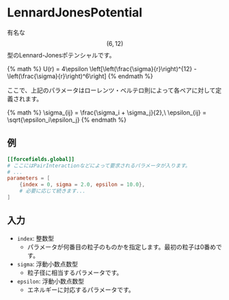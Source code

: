 # LennardJonesPotential

有名な$$(6,12)$$型のLennard-Jonesポテンシャルです。

{% math %}
U(r) = 4\epsilon \left[\left(\frac{\sigma}{r}\right)^{12} - \left(\frac{\sigma}{r}\right)^6\right]
{% endmath %}

ここで、上記のパラメータはローレンツ・ベルテロ則によって各ペアに対して定義されます。

{% math %}
\sigma_{ij} = \frac{\sigma_i + \sigma_j}{2},\ 
\epsilon_{ij} = \sqrt{\epsilon_i\epsilon_j}
{% endmath %}

## 例

```toml
[[forcefields.global]]
# ここにはPairInteractionなどによって要求されるパラメータが入ります。
# ...
parameters = [
    {index = 0, sigma = 2.0, epsilon = 10.0},
    # 必要に応じて続きます...
]
```

## 入力

- `index`: 整数型
  - パラメータが何番目の粒子のものかを指定します。最初の粒子は0番めです。
- `sigma`: 浮動小数点数型
  - 粒子径に相当するパラメータです。
- `epsilon`: 浮動小数点数型
  - エネルギーに対応するパラメータです。
